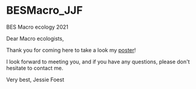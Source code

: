 # BESMacro_JJF
BES Macro ecology 2021

Dear Macro ecologists,

Thank you for coming here to take a look my [poster](https://github.com/JJFoest/BESMacro_JJF/blob/main/Poster_BESMacro_2021_Jessie_Foest.pdf)! 

I look forward to meeting you, and if you have any questions, please don't hesitate to contact me.

Very best,
Jessie Foest
